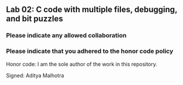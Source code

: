 ## Lab 02: C code with multiple files, debugging, and bit puzzles

### Please indicate any allowed collaboration

### Please indicate that you adhered to the honor code policy 

Honor code: I am the sole author of the work in this repository.   

Signed: Aditya Malhotra   